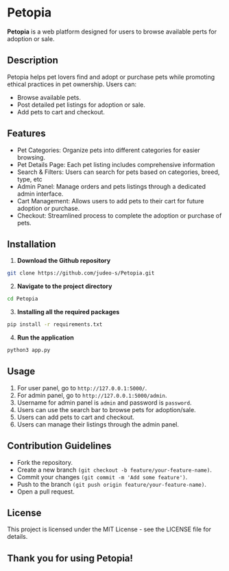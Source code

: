 # Petopia

**Petopia** is a web platform designed for users to browse available perts for adoption or sale.

## Description

Petopia helps pet lovers find and adopt or purchase pets while promoting ethical practices in pet ownership. Users can:

- Browse available pets.
- Post detailed pet listings for adoption or sale.
- Add pets to cart and checkout.

## Features

- Pet Categories: Organize pets into different categories for easier browsing.
- Pet Details Page: Each pet listing includes comprehensive information
- Search & Filters: Users can search for pets based on categories, breed, type, etc
- Admin Panel: Manage orders and pets listings through a dedicated admin interface.
- Cart Management: Allows users to add pets to their cart for future adoption or purchase.
- Checkout: Streamlined process to complete the adoption or purchase of pets.

## Installation

1. **Download the Github repository**

```bash
git clone https://github.com/judeo-s/Petopia.git
```

2. **Navigate to the project directory**

```bash
cd Petopia
```

3. **Installing all the required packages**

```bash
pip install -r requirements.txt
```

4. **Run the application**

```bash
python3 app.py
```

## Usage

1. For user panel, go to `http://127.0.0.1:5000/`.
2. For admin panel, go to `http://127.0.0.1:5000/admin`.
3. Username for admin panel is `admin` and password is `password`.
4. Users can use the search bar to browse pets for adoption/sale.
5. Users can add pets to cart and checkout.
6. Users can manage their listings through the admin panel.

## Contribution Guidelines

- Fork the repository.
- Create a new branch `(git checkout -b feature/your-feature-name)`.
- Commit your changes `(git commit -m 'Add some feature')`.
- Push to the branch `(git push origin feature/your-feature-name)`.
- Open a pull request.

## License

This project is licensed under the MIT License - see the LICENSE file for details.

## Thank you for using Petopia!
